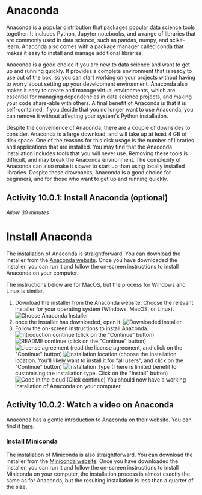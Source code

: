 # Anaconda

Anaconda is a popular distribution that packages popular data science tools together. It includes Python, Jupyter notebooks, and a range of libraries that are commonly used in data science, such as pandas, numpy, and scikit-learn. Anaconda also comes with a package manager called conda that makes it easy to install and manage additional libraries.

Anaconda is a good choice if you are new to data science and want to get up and running quickly. It provides a complete environment that is ready to use out of the box, so you can start working on your projects without having to worry about setting up your development environment.  Anaconda also makes it easy to create and manage virtual environments, which are essential for managing dependencies in data science projects, and making your code share-able with others.  A final benefit of Anaconda is that it is self-contained; if you decide that you no longer want to use Anaconda, you can remove it without affecting your system's Python installation.

Despite the convenience of Anaconda, there are a couple of downsides to consider.  Anaconda is a large download, and will take up at least 4 GB of disk space.  One of the reasons for this disk usage is the number of libraries and applications that are installed. You may find that the Anaconda installation includes tools that you will never use.  Removing these tools is difficult, and may break the Anaconda environment.  The complexity of Anaconda can also make it slower to start up than using locally installed libraries.   Despite these drawbacks, Anaconda is a good choice for beginners, and for those who want to get up and running quickly.

## Activity 10.0.1: Install Anaconda (optional)
_Allow 30 minutes_

# Install Anaconda

The installation of Anaconda is straightforward. You can download the installer
from the [Anaconda website](https://www.anaconda.com/download/success).
Once you have downloaded the installer, you can run it and follow the on-screen
instructions to install Anaconda on your computer.

The instructions below are for MacOS, but the process for Windows and Linux is similar.

1. Download the installer from the Anaconda website.
   Choose the relevant installer for your operating system (Windows, MacOS, or Linux).
   ![Choose Anaconda Installer](Assets/10.0.0/image.png)
2. once the installer has downloaded, open it.
   ![Downloaded installer](Assets/10.0.0/image-1.png)
3. Follow the on-screen instructions to install Anaconda.
   ![Introduction continue](Assets/10.0.0/image-2.png)
   (click on the "Continue" button)
   ![README continue](Assets/10.0.0/image-3.png)
    (click on the "Continue" button)
    ![License agreement](Assets/10.0.0/image-4.png)
    (read the license agreement, and click on the "Continue" button)
    ![Installation location](Assets/10.0.0/image-5.png)
    (choose the installation location.  You'll likely want to install it for "all users", and click on the "Continue" button)
    ![Installation Type](Assets/10.0.0/image-6.png)
    (There is limited benefit to customising the installation type.  Click on the "Install" button)
    ![Code in the cloud](Assets/10.0.0/image-8.png)
    (Click continue)
    You should now have a working installation of Anaconda on your computer.

## Activity 10.0.2: Watch a video on Anaconda

Anaconda has a gentle introduction to Anaconda on their website.  You can find it [here](https://freelearning.anaconda.cloud/get-started-with-anaconda/136733).

### Install Miniconda

The installation of Miniconda is also straightforward. You can download the
installer from the
[Miniconda website](https://docs.conda.io/en/latest/miniconda.html). Once you
have downloaded the installer, you can run it and follow the on-screen
instructions to install Miniconda on your computer, the installation process is almost exactly the same as for Anaconda, but the resulting installation is less than a quarter of the size.

